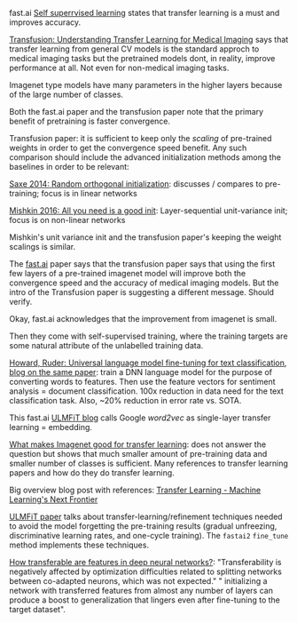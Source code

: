 
fast.ai [Self superrvised learning](https://www.fast.ai/2020/01/13/self_supervised/) states that transfer learning is a must and improves accuracy.

[Transfusion: Understanding Transfer Learning for Medical Imaging](https://arxiv.org/pdf/1902.07208.pdf) says that transfer learning from general CV models is the standard approch to medical imaging tasks but the pretrained models dont, in reality, improve performance at all. Not even for non-medical imaging tasks.

Imagenet type models have many parameters in the higher layers because of the large number of classes.

Both the fast.ai paper and the transfusion paper note that the primary benefit of pretraining is faster convergence.

Transfusion paper: it is sufficient to keep only the *scaling* of pre-trained weights in order to get the convergence speed benefit.
Any such comparison should include the advanced initialization methods among the baselines in order to be relevant:

[Saxe 2014: Random orthogonal initialization](https://www.saxelab.org/assets/papers/Saxe2014.pdf): discusses / compares to pre-training; focus is in linear networks

[Mishkin 2016: All you need is a good init](https://arxiv.org/pdf/1511.06422.pdf): Layer-sequential unit-variance init; focus is on non-linear networks

Mishkin's unit variance init and the transfusion paper's keeping the weight scalings is similar.

The [fast.ai](https://www.fast.ai/2020/01/13/self_supervised/) paper says that the transfusion paper says that using the first few layers of a pre-trained imagenet model will improve both the convergence speed and the accuracy of medical imaging models.  But the intro of the Transfusion paper is suggesting a different message.  Should verify.

Okay, fast.ai acknowledges that the improvement from imagenet is small.

Then they come with self-supervised training, where the training targets are some natural attribute of the unlabelled training data.

[Howard, Ruder: Universal language model fine-tuning for text classification](https://arxiv.org/pdf/1801.06146.pdf), [blog on the same paper](https://nlp.fast.ai/classification/2018/05/15/introducing-ulmfit.html): train a DNN language model for the purpose of converting words to features.  Then use the feature vectors for sentiment analysis = document classification.  100x reduction in data need for the text classification task.  Also, ~20% reduction in error rate vs. SOTA.

This fast.ai [ULMFiT blog](https://nlp.fast.ai/classification/2018/05/15/introducing-ulmfit.html) calls Google *word2vec* as single-layer transfer learning = embedding.

[What makes Imagenet good for transfer learning](https://arxiv.org/pdf/1608.08614.pdf): does not answer the question but shows that much smaller amount of pre-training data and smaller number of classes is sufficient. Many references to transfer learning papers and how do they do transfer learning.

Big overview blog post with references: [Transfer Learning - Machine Learning's Next Frontier](https://ruder.io/transfer-learning/)

[ULMFiT paper](https://nlp.fast.ai/classification/2018/05/15/introducing-ulmfit.html) talks about transfer-learning/refinement techniques needed to avoid the model forgetting the pre-training results (gradual unfreezing, discriminative learning rates, and one-cycle training). The `fastai2` `fine_tune` method implements these techniques.

[How transferable are features in deep neural networks?](https://arxiv.org/pdf/1411.1792.pdf): "Transferability is negatively affected by optimization difficulties related to splitting networks between co-adapted neurons, which was not expected." " initializing a network with transferred features from almost any number of layers can produce a boost to generalization that lingers even after fine-tuning to the target dataset".




